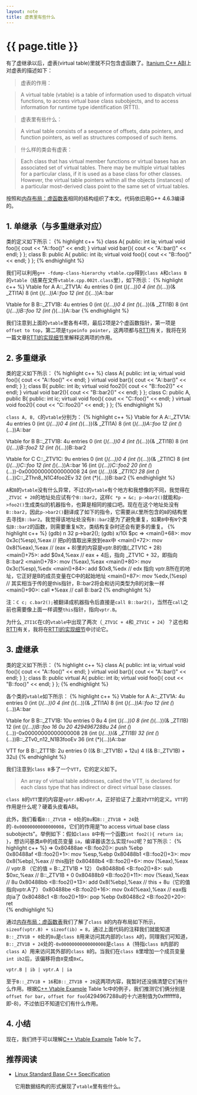 ```yaml
---
layout: note 
title: 虚表里有些什么
---
```


{{ page.title }}
================

有了虚继承以后，虚表(virtual table)里就不只包含虚函数了。[Itanium C++ ABI](http://mentorembedded.github.io/cxx-abi/abi.html#vtable)上对虚表的描述如下：

> 虚表的作用：

> A virtual table (vtable) is a table of information used to dispatch virtual functions, to access virtual base class subobjects, and to access information for runtime type identification (RTTI). 

> 虚表里有些什么：

> A virtual table consists of a sequence of offsets, data pointers, and function pointers, as well as structures composed of such items.

> 什么样的类会有虚表：

> Each class that has virtual member functions or virtual bases has an associated set of virtual tables. There may be multiple virtual tables for a particular class, if it is used as a base class for other classes. However, the virtual table pointers within all the objects (instances) of a particular most-derived class point to the same set of virtual tables.

按照和[内存布局：虚函数表](data_layout.html)相同的结构组织了本文。代码依旧用G++ 4.6.3编译的。

## 1. 单继承（与多重继承对应）
类的定义如下所示：
{% highlight c++ %}
class A{
public:
    int ia;
    virtual void foo(){ cout << "A::foo()" << endl; }
    virtual void bar(){ cout << "A::bar()" << endl; }
};
class B: public A{
public:
    int ib;
    virtual void foo(){ cout << "B::foo()" << endl; }
};
{% endhighlight %}

我们可以利用`g++ -fdump-class-hierarchy vtable.cpp`得到`class A`和`class B`的`vtable`（结果在文件`vtable.cpp.002t.class`里），如下所示：
{% highlight c++ %}
Vtable for A
A::_ZTV1A: 4u entries
0     (int (*)(...))0
4     (int (*)(...))(& _ZTI1A)
8     (int (*)(...))A::foo
12    (int (*)(...))A::bar

Vtable for B
B::_ZTV1B: 4u entries
0     (int (*)(...))0
4     (int (*)(...))(& _ZTI1B)
8     (int (*)(...))B::foo
12    (int (*)(...))A::bar
{% endhighlight %}

我们注意到上面的`vtable`里各有4项，最后2项是2个虚函数指针，第一项是`offset to top`，第二项是`typeinfo pointer`，这两项都与[RTTI](http://en.wikipedia.org/wiki/Run-time_type_information)有关，我将在另一篇文章[RTTI的实现细节](rtti.html)里解释这两项的作用。

## 2. 多重继承
类的定义如下所示：
{% highlight c++ %}
class A{
public:
    int ia;
    virtual void foo(){ cout << "A::foo()" << endl; }
    virtual void bar(){ cout << "A::bar()" << endl; }
};
class B{
public:
    int ib;
    virtual void foo2(){ cout << "B::foo2()" << endl; }
    virtual void bar2(){ cout << "B::bar2()" << endl; }
};
class C: public A, public B{
public:
    int ic;
    virtual void foo(){ cout << "C::foo()" << endl; }
    virtual void foo2(){ cout << "C::foo2()" << endl; }
};
{% endhighlight %}

`class A, B, C`的`vtable`分别为：
{% highlight c++ %}
Vtable for A
A::_ZTV1A: 4u entries
0     (int (*)(...))0
4     (int (*)(...))(& _ZTI1A)
8     (int (*)(...))A::foo
12    (int (*)(...))A::bar

Vtable for B
B::_ZTV1B: 4u entries
0     (int (*)(...))0
4     (int (*)(...))(& _ZTI1B)
8     (int (*)(...))B::foo2
12    (int (*)(...))B::bar2

Vtable for C
C::_ZTV1C: 9u entries
0     (int (*)(...))0
4     (int (*)(...))(& _ZTI1C)
8     (int (*)(...))C::foo
12    (int (*)(...))A::bar
16    (int (*)(...))C::foo2
20    (int (*)(...))-0x00000000000000008
24    (int (*)(...))(& _ZTI1C)
28    (int (*)(...))C::_ZThn8_N1C4foo2Ev
32    (int (*)(...))B::bar2
{% endhighlight %}

`A`和`B`的`vtable`没有什么异常，不过`C`的`vtable`有个地方和我想像的不同，我觉得在`_ZTV1C + 20`的地址处应试有个`B::bar2`，这样`C *p = &c; p->bar2()`就能和`p->foo2()`生成类似的机器指令，也算是相同的接口吧。现在在这个地址处没有`B::bar2`，因此`p->bar2()`翻译成了如下的指令，它需要从`C`里所包含的`B`的结构里去寻找`B::bar2`。我觉得该地址处没有`B::bar2`是为了避免重复，如果`B`中有`N`个类似`B::bar2`的函数，则需要重复`N`次，类结构复杂时还会有更多的重复。
{% highlight c++ %}
(gdb) n
32	    p->bar2();
(gdb) x/10i $pc
=> <main()+68>:  mov    0x3c(%esp),%eax  // 把p的值取出来放到eax中
   <main()+72>:  mov    0x8(%eax),%eax   // (eax + 8)里的内容是vptr.B的值(_ZTV1C + 28)
   <main()+75>:  add    $0x4,%eax  // eax + 4后，指向 _ZTV1C + 32，即指向 B::bar2
   <main()+78>:  mov    (%eax),%eax
   <main()+80>:  mov    0x3c(%esp),%edx
   <main()+84>:  add    $0x8,%edx  // edx 指向 vptr.B所在的地址，它正好是B的成员变量在C中的起始地址
   <main()+87>:  mov    %edx,(%esp) // 其实相当于传的是this指针，B::bar2将会和访问类型为B的对象一样
   <main()+90>:  call   *%eax  // call B::bar2
{% endhighlight %}

注：`C c; c.bar2();`被翻译成机器指令后直接是`call B::bar2()`，当然在`call`之前也需要像上面一样调整`this`指针，指向`vptr.B`。

为什么`_ZTI1C`在`C`的`vtable`中出现了两次（`_ZTV1C + 4`和`_ZTV1C + 24`）？这也和[RTTI](http://en.wikipedia.org/wiki/Run-time_type_information)有关，我将在[RTTI的实现细节](rtti.html)中讨论它。

## 3. 虚继承
类的定义如下所示：
{% highlight c++ %}
class A{
public:
    int ia;
    virtual void foo(){ cout << "A::foo()" << endl; }
    virtual void bar(){ cout << "A::bar()" << endl; }
};
class B: public virtual A{
public:
    int ib;
    virtual void foo(){ cout << "B::foo()" << endl; }
};
{% endhighlight %}

各个类的`vtable`如下所示：
{% highlight c++ %}
Vtable for A
A::_ZTV1A: 4u entries
0     (int (*)(...))0
4     (int (*)(...))(& _ZTI1A)
8     (int (*)(...))A::foo
12    (int (*)(...))A::bar

Vtable for B
B::_ZTV1B: 10u entries
0     8u
4     (int (*)(...))0
8     (int (*)(...))(& _ZTI1B)
12    (int (*)(...))B::foo
16    0u
20    4294967288u
24    (int (*)(...))-0x00000000000000008
28    (int (*)(...))(& _ZTI1B)
32    (int (*)(...))B::_ZTv0_n12_N1B3fooEv
36    (int (*)(...))A::bar

VTT for B
B::_ZTT1B: 2u entries
0     ((& B::_ZTV1B) + 12u)
4     ((& B::_ZTV1B) + 32u)
{% endhighlight %}

我们注意到`class B`多了一个`VTT`，它的定义如下。

> An array of virtual table addresses, called the VTT, is declared for each class type that has indirect or direct virtual base classes. 

`class B`的`VTT`里的内容是`vptr.B`和`vptr.A`，正好验证了上面对`VTT`的定义。`VTT`的作用是什么呢？硬着头皮看ABI。

此外，我们看看`B::_ZTV1B + 0`处的`8u`和`B::_ZTV1B + 24`处的`-0x00000000000000008`，它们的作用是"to access virtual base class subobjects"。举例如下：假如`class B`中有一个函数`int foo2(){ return ia; }`，想访问基类`A`中的成员变量 `ia`，编译器该怎么实现`foo2`呢？如下所示：
{% highlight c++ %}
=> 0x80488ae <B::foo2()>:    push   %ebp     
   0x80488af <B::foo2()+1>:  mov    %esp,%ebp
   0x80488b1 <B::foo2()+3>:  mov    0x8(%ebp),%eax  // this指针
   0x80488b4 <B::foo2()+6>:  mov    (%eax),%eax // vptr.B （它的值 = B::_ZTV1B + 12）
   0x80488b6 <B::foo2()+8>:  sub    $0xc,%eax  // B::_ZTV1B + 0
   0x80488b9 <B::foo2()+11>: mov    (%eax),%eax // 8u
   0x80488bb <B::foo2()+13>: add    0x8(%ebp),%eax // this + 8u（它的值指向vptr.A了）
   0x80488be <B::foo2()+16>: mov    0x4(%eax),%eax // eax指向ia了
   0x80488c1 <B::foo2()+19>: pop    %ebp
   0x80488c2 <B::foo2()+20>: ret  
{% endhighlight %}

通过[内存布局：虚函数表](data_layout.hmtl)我们了解了`class B`的内存布局如下所示，`sizeof(vptr.B) + sizeof(ib) = 8`，通过上面代码的注释我们就能知道`B::_ZTV1B + 0`处的`8u`是`class B`用来访问其内部的`class A`的，同理我们可知道，`B::_ZTV1B + 24`处的`-0x00000000000000008`是`class A`（特指`class B`内部的`class A`）用来访问其外部的`class B`的。当我们在`class B`里增加一个成员变量`int ib2`后，该偏移将由`8`变成`0xC`。

    vptr.B | ib | vptr.A | ia

至于`B::_ZTV1B + 16`和`B::_ZTV1B + 20`这两项内容，我暂时还没搞清楚它们有什么作用。根据[C++ Vtable Example](http://mentorembedded.github.io/cxx-abi/cxx-vtable-ex.html) Table 1c中的例子，我们推测它们俩分别是`offset for bar`，`offset for foo`(4294967288u的十六进制值为0xfffffff8，即-8)，不过依旧不知道它们有什么作用。

## 4. 小结
现在，我们终于可以理解[C++ Vtable Example](http://mentorembedded.github.io/cxx-abi/cxx-vtable-ex.html) Table 1c了。

## 推荐阅读
* [Linux Standard Base C++ Specification](http://refspecs.linuxfoundation.org/LSB_4.1.0/LSB-CXX-generic/LSB-CXX-generic/cxxclasses.html)

  它用数据结构的形式展现了`vtable`里有些什么。